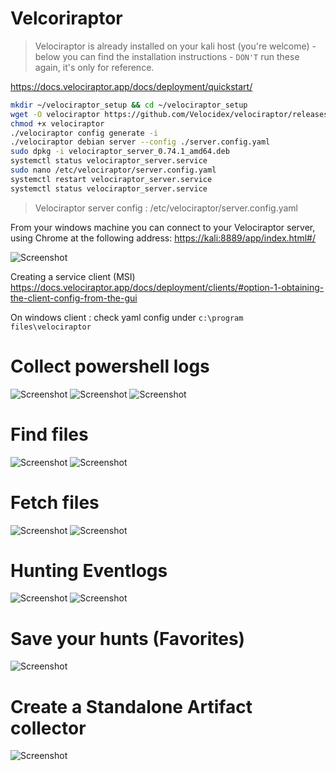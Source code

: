 # Velcoriraptor

> Velociraptor is already installed on your kali host (you're welcome) - below you can find the installation instructions - `DON'T` run these again, it's only for reference.

<https://docs.velociraptor.app/docs/deployment/quickstart/>

```bash
mkdir ~/velociraptor_setup && cd ~/velociraptor_setup
wget -O velociraptor https://github.com/Velocidex/velociraptor/releases/download/v0.74/velociraptor-v0.74.1-linux-amd64
chmod +x velociraptor
./velociraptor config generate -i
./velociraptor debian server --config ./server.config.yaml
sudo dpkg -i velociraptor_server_0.74.1_amd64.deb
systemctl status velociraptor_server.service
sudo nano /etc/velociraptor/server.config.yaml
systemctl restart velociraptor_server.service
systemctl status velociraptor_server.service
```

> Velociraptor server config : /etc/velociraptor/server.config.yaml

From your windows machine you can connect to your Velociraptor server, using Chrome at the following address: <https://kali:8889/app/index.html#/>

![Screenshot](./images/veloci_web.jpg)

Creating a service client (MSI)
<https://docs.velociraptor.app/docs/deployment/clients/#option-1-obtaining-the-client-config-from-the-gui>

On windows client : check yaml config under `c:\program files\velociraptor`


# Collect powershell logs
![Screenshot](./images/veloci_pwsh.jpg)
![Screenshot](./images/veloci_param.jpg)
![Screenshot](./images/veloci_result.jpg)

# Find files
![Screenshot](./images/veloci_files.jpg)
![Screenshot](./images/veloci_filesresult.jpg)

# Fetch files
![Screenshot](./images/veloci_fetchresult.jpg)
![Screenshot](./images/veloci_filefetch.jpg)

# Hunting Eventlogs

![Screenshot](./images/veloci_evtxhunt.jpg)
![Screenshot](./images/veloci_evtxwhoami.jpg)

# Save your hunts (Favorites)

![Screenshot](./images/veloci_favs.jpg)

# Create a Standalone Artifact collector


![Screenshot](./images/veloci_standalone.jpg)